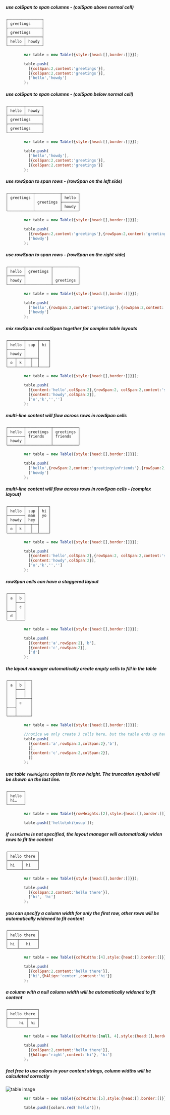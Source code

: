##### use colSpan to span columns - (colSpan above normal cell)
    ┌───────────────┐
    │ greetings     │
    ├───────────────┤
    │ greetings     │
    ├───────┬───────┤
    │ hello │ howdy │
    └───────┴───────┘
```javascript
        var table = new Table({style:{head:[],border:[]}});

        table.push(
          [{colSpan:2,content:'greetings'}],
          [{colSpan:2,content:'greetings'}],
          ['hello','howdy']
        );

```


##### use colSpan to span columns - (colSpan below normal cell)
    ┌───────┬───────┐
    │ hello │ howdy │
    ├───────┴───────┤
    │ greetings     │
    ├───────────────┤
    │ greetings     │
    └───────────────┘
```javascript
        var table = new Table({style:{head:[],border:[]}});

        table.push(
          ['hello','howdy'],
          [{colSpan:2,content:'greetings'}],
          [{colSpan:2,content:'greetings'}]
        );

```


##### use rowSpan to span rows - (rowSpan on the left side)
    ┌───────────┬───────────┬───────┐
    │ greetings │           │ hello │
    │           │ greetings ├───────┤
    │           │           │ howdy │
    └───────────┴───────────┴───────┘
```javascript
        var table = new Table({style:{head:[],border:[]}});

        table.push(
          [{rowSpan:2,content:'greetings'},{rowSpan:2,content:'greetings',vAlign:'center'},'hello'],
          ['howdy']
        );

```


##### use rowSpan to span rows - (rowSpan on the right side)
    ┌───────┬───────────┬───────────┐
    │ hello │ greetings │           │
    ├───────┤           │           │
    │ howdy │           │ greetings │
    └───────┴───────────┴───────────┘
```javascript
        var table = new Table({style:{head:[],border:[]}});

        table.push(
          ['hello',{rowSpan:2,content:'greetings'},{rowSpan:2,content:'greetings',vAlign:'bottom'}],
          ['howdy']
        );

```


##### mix rowSpan and colSpan together for complex table layouts
    ┌───────┬─────┬────┐
    │ hello │ sup │ hi │
    ├───────┤     │    │
    │ howdy │     │    │
    ├───┬───┼──┬──┤    │
    │ o │ k │  │  │    │
    └───┴───┴──┴──┴────┘
```javascript
        var table = new Table({style:{head:[],border:[]}});

        table.push(
          [{content:'hello',colSpan:2},{rowSpan:2, colSpan:2,content:'sup'},{rowSpan:3,content:'hi'}],
          [{content:'howdy',colSpan:2}],
          ['o','k','','']
        );

```


##### multi-line content will flow across rows in rowSpan cells
    ┌───────┬───────────┬───────────┐
    │ hello │ greetings │ greetings │
    ├───────┤ friends   │ friends   │
    │ howdy │           │           │
    └───────┴───────────┴───────────┘
```javascript
        var table = new Table({style:{head:[],border:[]}});

        table.push(
          ['hello',{rowSpan:2,content:'greetings\nfriends'},{rowSpan:2,content:'greetings\nfriends'}],
          ['howdy']
        );

```


##### multi-line content will flow across rows in rowSpan cells - (complex layout)
    ┌───────┬─────┬────┐
    │ hello │ sup │ hi │
    ├───────┤ man │ yo │
    │ howdy │ hey │    │
    ├───┬───┼──┬──┤    │
    │ o │ k │  │  │    │
    └───┴───┴──┴──┴────┘
```javascript
        var table = new Table({style:{head:[],border:[]}});

        table.push(
          [{content:'hello',colSpan:2},{rowSpan:2, colSpan:2,content:'sup\nman\nhey'},{rowSpan:3,content:'hi\nyo'}],
          [{content:'howdy',colSpan:2}],
          ['o','k','','']
        );

```


##### rowSpan cells can have a staggered layout
    ┌───┬───┐
    │ a │ b │
    │   ├───┤
    │   │ c │
    ├───┤   │
    │ d │   │
    └───┴───┘
```javascript
        var table = new Table({style:{head:[],border:[]}});

        table.push(
          [{content:'a',rowSpan:2},'b'],
          [{content:'c',rowSpan:2}],
          ['d']
        );

```


##### the layout manager automatically create empty cells to fill in the table
    ┌───┬───┬──┐
    │ a │ b │  │
    │   ├───┤  │
    │   │   │  │
    │   ├───┴──┤
    │   │ c    │
    ├───┤      │
    │   │      │
    └───┴──────┘
```javascript
        var table = new Table({style:{head:[],border:[]}});

        //notice we only create 3 cells here, but the table ends up having 6.
        table.push(
          [{content:'a',rowSpan:3,colSpan:2},'b'],
          [],
          [{content:'c',rowSpan:2,colSpan:2}],
          []
        );
```


##### use table `rowHeights` option to fix row height. The truncation symbol will be shown on the last line.
    ┌───────┐
    │ hello │
    │ hi…   │
    └───────┘
```javascript
        var table = new Table({rowHeights:[2],style:{head:[],border:[]}});

        table.push(['hello\nhi\nsup']);

```


##### if `colWidths` is not specified, the layout manager will automatically widen rows to fit the content
    ┌─────────────┐
    │ hello there │
    ├──────┬──────┤
    │ hi   │ hi   │
    └──────┴──────┘
```javascript
        var table = new Table({style:{head:[],border:[]}});

        table.push(
          [{colSpan:2,content:'hello there'}],
          ['hi', 'hi']
        );

```


##### you can specify a column width for only the first row, other rows will be automatically widened to fit content
    ┌─────────────┐
    │ hello there │
    ├────┬────────┤
    │ hi │   hi   │
    └────┴────────┘
```javascript
        var table = new Table({colWidths:[4],style:{head:[],border:[]}});

        table.push(
          [{colSpan:2,content:'hello there'}],
          ['hi',{hAlign:'center',content:'hi'}]
        );

```


##### a column with a null column width will be automatically widened to fit content
    ┌─────────────┐
    │ hello there │
    ├────────┬────┤
    │     hi │ hi │
    └────────┴────┘
```javascript
        var table = new Table({colWidths:[null, 4],style:{head:[],border:[]}});

        table.push(
          [{colSpan:2,content:'hello there'}],
          [{hAlign:'right',content:'hi'}, 'hi']
        );

```


##### feel free to use colors in your content strings, column widths will be calculated correctly
![table image](https://rawgit.com/jamestalmage/cli-table2/master/examples/screenshots/truncation-with-colors.png)
```javascript
        var table = new Table({colWidths:[5],style:{head:[],border:[]}});

        table.push([colors.red('hello')]);

```

